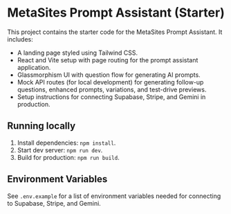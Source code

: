 # MetaSites Prompt Assistant (Starter)

This project contains the starter code for the MetaSites Prompt Assistant. It includes:

- A landing page styled using Tailwind CSS.
- React and Vite setup with page routing for the prompt assistant application.
- Glassmorphism UI with question flow for generating AI prompts.
- Mock API routes (for local development) for generating follow-up questions, enhanced prompts, variations, and test-drive previews.
- Setup instructions for connecting Supabase, Stripe, and Gemini in production.

## Running locally

1. Install dependencies: `npm install`.
2. Start dev server: `npm run dev`.
3. Build for production: `npm run build`.

## Environment Variables

See `.env.example` for a list of environment variables needed for connecting to Supabase, Stripe, and Gemini.
